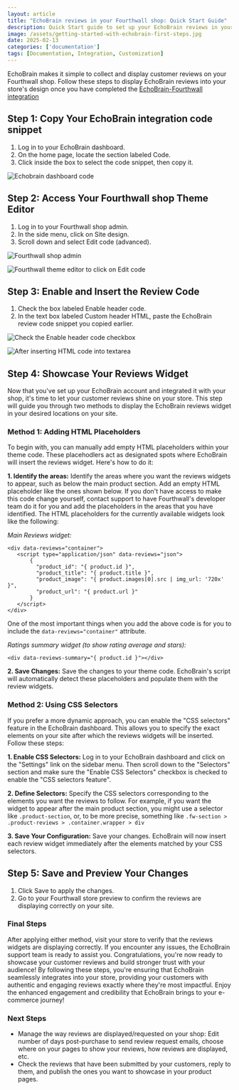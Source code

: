 ```yaml
---
layout: article
title: "EchoBrain reviews in your Fourthwall shop: Quick Start Guide"
description: Quick Start guide to set up your EchoBrain reviews in your Fourthwall shop
image: /assets/getting-started-with-echobrain-first-steps.jpg
date: 2025-02-13
categories: ['documentation']
tags: [Documentation, Integration, Customization]
---
```


EchoBrain makes it simple to collect and display customer reviews on your Fourthwall shop. Follow these steps to display EchoBrain reviews into your store's design once you have completed the [EchoBrain-Fourthwall integration](https://echo-brain.com/blog/documentation/fourthwall-integration-quick-start-guide/)


## Step 1: Copy Your EchoBrain integration code snippet

1. Log in to your EchoBrain dashboard.
2. On the home page, locate the section labeled Code.
3. Click inside the box to select the code snippet, then copy it.


![Echobrain dashboard code](/assets/posts/new_echobrain_dashboard_code.jpg)


## Step 2: Access Your Fourthwall shop Theme Editor

1. Log in to your Fourthwall shop admin.
2. In the side menu, click on Site design.
3. Scroll down and select Edit code (advanced).


![Fourthwall shop admin](/assets/posts/echo-brain.com_admin_fw_dashboard_sidebar.jpg)

![Fourthwall theme editor to click on Edit code](/assets/posts/echo-brain.com_admin_fw_dashboard_edit_code.jpg)


## Step 3: Enable and Insert the Review Code

1. Check the box labeled Enable header code.
2. In the text box labeled Custom header HTML, paste the EchoBrain review code snippet you copied earlier.


![Check the Enable header code checkbox](/assets/posts/echo-brain.com_admin_enable_header_code_html.jpg)

![After inserting HTML code into textarea](/assets/posts/production-reviews-shop_admin_dashboard.jpg)


## Step 4: Showcase Your Reviews Widget
Now that you've set up your EchoBrain account and integrated it with your shop, it's time to let your customer reviews shine on your store. This step will guide you through two methods to display the EchoBrain reviews widget in your desired locations on your site.

### Method 1: Adding HTML Placeholders

To begin with, you can manually add empty HTML placeholders within your theme code. These placehodlers act as designated spots where EchoBrain will insert the reviews widget. Here's how to do it:

 **1. Identify the areas:** Identify the areas where you want the reviews widgets to appear, such as below the main product section. Add an empty HTML placeholder like the ones shown below. If you don't have access to make this code change yourself, contact support to have Fourthwall's developer team do it for you and add the placeholders in the areas that you have identified. The HTML placeholders for the currently available widgets look like the following:

*Main Reviews widget:*
 ```liquid
 <div data-reviews="container">
    <script type="application/json" data-reviews="json">
        {
          "product_id": "{ product.id }",
          "product_title": "{ product.title }",
          "product_image": "{ product.images[0].src | img_url: '720x' }",
          "product_url": "{ product.url }"
        }
    </script>
</div>
```

 One of the most important things when you add the above code is for you to include the `data-reviews="container"` attribute.


*Ratings summary widget (to show rating average and stars):*
```liquid
<div data-reviews-summary="{ product.id }"></div>
```

 **2. Save Changes:** Save the changes to your theme code. EchoBrain's script will automatically detect these placeholders and populate them with the review widgets.

### Method 2: Using CSS Selectors

If you prefer a more dynamic approach, you can enable the "CSS selectors" feature in the EchoBrain dashboard. This allows you to specify the exact elements on your site after which the reviews widgets will be inserted. Follow these steps:

 **1. Enable CSS Selectors:** Log in to your EchoBrain dashboard and click on the "Settings" link on the sidebar menu. Then scroll down to the "Selectors" section and make sure the "Enable CSS Selectors" checkbox is checked to enable the "CSS selectors feature".

 **2. Define Selectors:** Specify the CSS selectors corresponding to the elements you want the reviews to follow. For example, if you want the widget to appear after the main product section, you might use a selector like `.product-section`, or, to be more precise, something like `.fw-section > .product-reviews > .container.wrapper > div`

 **3. Save Your Configuration:** Save your changes. EchoBrain will now insert each review widget immediately after the elements matched by your CSS selectors.


## Step 5: Save and Preview Your Changes

1. Click Save to apply the changes.
2. Go to your Fourthwall store preview to confirm the reviews are displaying correctly on your site.


### Final Steps

After applying either method, visit your store to verify that the reviews widgets are displaying correctly. If you encounter any issues, the EchoBrain support team is ready to assist you. Congratulations, you're now ready to showcase your customer reviews and build stronger trust with your audience!
By following these steps, you're ensuring that EchoBrain seamlessly integrates into your store, providing your customers with authentic and engaging reviews exactly where they're most impactful. Enjoy the enhanced engagement and credibility that EchoBrain brings to your e-commerce journey!


### Next Steps

- Manage the way reviews are displayed/requested on your shop: Edit number of days post-purchase to send review request emails, choose where on your pages to show your reviews, how reviews are displayed, etc.
- Check the reviews that have been submitted by your customers, reply to them, and publish the ones you want to showcase in your product pages.
